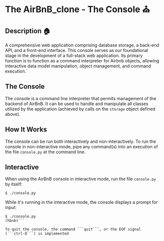 # The AirBnB_clone - The Console ⛪


## Description 🏠
A comprehensive web application comprising database storage, a back-end API, and a front-end interface.
This console serves as our foundational stage in the development of a full-stack web application.
Its primary function is to function as a command interpreter for Airbnb objects,
allowing interactive data model manipulation, object management, and command execution.`

## The Console 
The console is a command line interpreter that permits management of the backend of AirBnB.
It can be used to handle and manipulate all classes utilized by the application (achieved by calls on the ```storage``` object defined above).

## How It Works
The console can be run both interactively and non-interactively.
To run the console in non-interactive mode, pipe any command(s) into an execution of the file ```console.py``` at the command line.

## Interactive
When using the AirBnB console in interactive mode, run the file ```console.py``` by itself:

```$ ./console.py```

While it's running in the interactive mode, the console displays a prompt for input:

```
$ ./console.py
(hbnb)```

To quit the console, the command ```quit```, or the EOF signal (```ctrl-D```) is implemented

